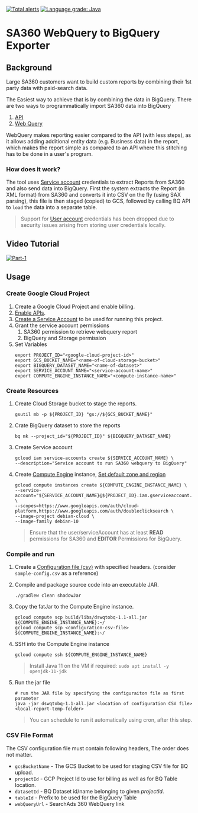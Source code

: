 [![Total alerts](https://img.shields.io/lgtm/alerts/g/google/sa360-webquery-bigquery.svg?logo=lgtm&logoWidth=18)](https://lgtm.com/projects/g/google/sa360-webquery-bigquery/alerts/) [![Language grade: Java](https://img.shields.io/lgtm/grade/java/g/google/sa360-webquery-bigquery.svg?logo=lgtm&logoWidth=18)](https://lgtm.com/projects/g/google/sa360-webquery-bigquery/context:java)

# SA360 WebQuery to BigQuery Exporter

## Background
Large SA360 customers want to build custom reports by combining their 1st party data with paid-search data.

The Easiest way to achieve that is by combining the data in BigQuery.
There are two ways to programmatically import SA360 data into BigQuery
1. [API](https://developers.google.com/search-ads/v2/how-tos/reporting)
2. [Web Query](https://support.google.com/searchads/answer/2870738?hl=en)

WebQuery makes reporting easier compared to the API (with less steps), as it allows adding additional entity data (e.g. Business data) in the report, which makes the report simple as compared to an API where this stitching has to be done in a user's program.

### How does it work?
The tool uses [Service account](https://cloud.google.com/iam/docs/service-accounts) credentials to extract Reports from SA360 and also send data into BigQuery.
First the system extracts the Report (in XML format) from SA360 and converts it into CSV on the fly (using SAX parsing), this file is then staged (copied) to GCS, followed by calling BQ API to `load` the data into a separate table.

> Support for [User account](https://cloud.google.com/docs/authentication/end-user) credentials has been dropped due to security issues arising from storing user credentials locally.

## Video Tutorial
 [![Part-1](https://img.youtube.com/vi/xEMe5CRy6BQ/0.jpg)](https://www.youtube.com/watch?v=xEMe5CRy6BQ)

## Usage

### Create Google Cloud Project
1.  Create a Google Cloud Project and enable billing.
1.  [Enable APIs](https://console.cloud.google.com/flows/enableapi?apiid=doubleclicksearch,bigquery.googleapis.com,storage.googleapis.com).
1.  [Create a Service Account](https://cloud.google.com/iam/docs/creating-managing-service-accounts#creating) to be used for running this project.
1.  Grant the service account permissions
    1. SA360 permission to retrieve webquery report
    1. BigQuery and Storage permission
1.  Set Variables
    ```shell
    export PROJECT_ID="<google-cloud-project-id>"
    export GCS_BUCKET_NAME="<name-of-cloud-storage-bucket>"
    export BIGQUERY_DATASET_NAME="<name-of-dataset>"
    export SERVICE_ACCOUNT_NAME="<service-account-name>"
    export COMPUTE_ENGINE_INSTANCE_NAME="<compute-instance-name>"    
    ```

### Create Resources
1.  Create Cloud Storage bucket to stage the reports.
      ```shell      
      gsutil mb -p ${PROJECT_ID} "gs://${GCS_BUCKET_NAME}" 
      ```

1.  Crate BigQuery dataset to store the reports
    ```shell
    bq mk --project_id="${PROJECT_ID}" ${BIGQUERY_DATASET_NAME}
    ```

1.  Create Service account
    ```shell
    gcloud iam service-accounts create ${SERVICE_ACCOUNT_NAME} \
    --description="Service account to run SA360 webquery to BigQuery"    
    ```

1.  Create [Compute Engine](https://cloud.google.com/compute) instance, [Set default zone and region](https://cloud.google.com/compute/docs/instances/create-start-instance#before-you-begin)
    ```shell
    gcloud compute instances create ${COMPUTE_ENGINE_INSTANCE_NAME} \
    --service-account="${SERVICE_ACCOUNT_NAME}@${PROJECT_ID}.iam.gserviceaccount.com" \
    --scopes=https://www.googleapis.com/auth/cloud-platform,https://www.googleapis.com/auth/doubleclicksearch \
    --image-project debian-cloud \
    --image-family debian-10
    ```
    
    > Ensure that the user/serviceAccount has at least **READ** permissions for SA360 and **EDITOR** Permissions for BigQuery.        

### Compile and run
1.  Create a [Configuration file (csv)](#csv-file-format) with specified headers. (consider `sample-config.csv` as a reference)

1.  Compile and package source code into an executable JAR. 
    ```shell
    ./gradlew clean shadowJar
    ```
1.  Copy the fatJar to the Compute Engine instance.
    ```shell
    gcloud compute scp build/libs/dswqtobq-1.1-all.jar ${COMPUTE_ENGINE_INSTANCE_NAME}:~/
    gcloud compute scp <configuration-csv-file> ${COMPUTE_ENGINE_INSTANCE_NAME}:~/        
    ```

1.  SSH into the Compute Engine instance 
    ```shell
    gcloud compute ssh ${COMPUTE_ENGINE_INSTANCE_NAME}
    ```
    >  Install Java 11 on the VM if required: `sudo apt install -y openjdk-11-jdk`

1.  Run the jar file
    ```shell
    # run the JAR file by specifying the configuraiton file as first parameter
    java -jar dswqtobq-1.1-all.jar <location of configuration CSV file> <local-report-temp-folder>
    ```
    > You can schedule to run it automatically using cron, after this step.

### CSV File Format
The CSV configuration file must contain following headers, The order does not matter.
*  `gcsBucketName` - The GCS Bucket to be used for staging CSV file for BQ upload.
*  `projectId` - GCP Project Id to use for billing as well as for BQ Table location.
*  `datasetId` - BQ Dataset id/name belonging to given _projectId_.
*  `tableId` - Prefix to be used for the BigQuery Table
*  `webQueryUrl` - SearchAds 360 WebQuery link
